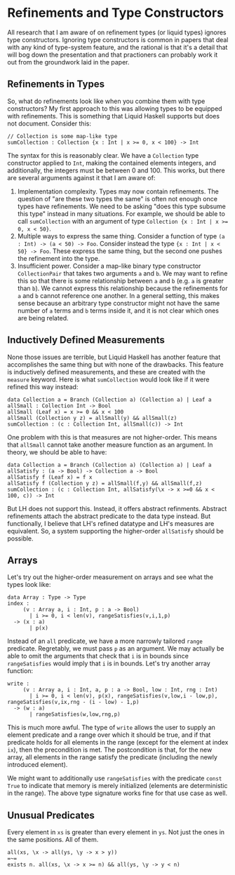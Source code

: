# Refinements and Type Constructors

All research that I am aware of on refinement types (or liquid types)
ignores type constructors. Ignoring type constructors is common in papers
that deal with any kind of type-system feature, and the rational is
that it's a detail that will bog down the presentation and that
practioners can probably work it out from the groundwork laid in
the paper.

## Refinements in Types

So, what do refinements look like when you combine them with type constructors?
My first approach to this was allowing types to be equipped with refinements.
This is something that Liquid Haskell supports but does not document.
Consider this:

    // Collection is some map-like type
    sumCollection : Collection {x : Int | x >= 0, x < 100} -> Int

The syntax for this is reasonably clear. We have a `Collection` type
constructor applied to `Int`, making the contained elements integers,
and additionally, the integers must be between 0 and 100. This works,
but there are several arguments against it that I am aware of:

1. Implementation complexity. Types may now contain refinements. The
   question of "are these two types the same" is often not enough
   once types have refinements. We need to be asking "does this
   type subsume this type" instead in many situations. For example,
   we should be able to call `sumCollection` with an argument of
   type `Collection {x : Int | x >= 0, x < 50}`.
2. Multiple ways to express the same thing. Consider a function
   of type `(a : Int) -> (a < 50) -> Foo`. Consider instead the type
   `{x : Int | x < 50} -> Foo`. These express the same
   thing, but the second one pushes the refinement into the type.
3. Insufficient power. Consider a map-like binary type constructor
   `CollectionPair` that takes two arguments `a` and `b`. We may
   want to refine this so that there is some relationship between
   `a` and `b` (e.g. `a` is greater than `b`). We cannot express
   this relationship because the refinements for `a` and `b`
   cannot reference one another. In a general setting, this makes
   sense because an arbitrary type constructor might not have the
   same number of `a` terms and `b` terms inside it, and it is not
   clear which ones are being related.

## Inductively Defined Measurements

None those issues are terrible, but Liquid Haskell has another feature
that accomplishes the same thing but with none of the drawbacks. This
feature is inductively defined measurements, and these are created
with the `measure` keyword. Here is what `sumCollection` would look
like if it were refined this way instead:

    data Collection a = Branch (Collection a) (Collection a) | Leaf a
    allSmall : Collection Int -> Bool
    allSmall (Leaf x) = x >= 0 && x < 100
    allSmall (Collection y z) = allSmall(y) && allSmall(z)
    sumCollection : (c : Collection Int, allSmall(c)) -> Int

One problem with this is that measures are not higher-order.
This means that `allSmall` cannot take another measure function as an
argument. In theory, we should be able to have:

    data Collection a = Branch (Collection a) (Collection a) | Leaf a
    allSatisfy : (a -> Bool) -> Collection a -> Bool
    allSatisfy f (Leaf x) = f x
    allSatisfy f (Collection y z) = allSmall(f,y) && allSmall(f,z)
    sumCollection : (c : Collection Int, allSatisfy(\x -> x >=0 && x < 100, c)) -> Int

But LH does not support this. Instead, it offers abstract refinments.
Abstract refinements attach the abstract predicate to the data type instead.
But functionally, I believe that LH's refined datatype and LH's measures
are equivalent. So, a system supporting the higher-order `allSatisfy`
should be possible.

## Arrays

Let's try out the higher-order measurement on arrays and see what the types
look like:

    data Array : Type -> Type
    index :
         (v : Array a, i : Int, p : a -> Bool)
           | i >= 0, i < len(v), rangeSatisfies(v,i,1,p)
      -> (x : a)
           | p(x)

Instead of an `all` predicate, we have a more narrowly tailored `range`
predicate. Regretably, we must pass `p` as an argument. We may actually
be able to omit the arguments that check that `i` is in bounds since
`rangeSatisfies` would imply that `i` is in bounds. Let's try another
array function:

    write :
         (v : Array a, i : Int, a, p : a -> Bool, low : Int, rng : Int)
           | i >= 0, i < len(v), p(x), rangeSatisfies(v,low,i - low,p), rangeSatisfies(v,ix,rng - (i - low) - 1,p)
      -> (w : a)
           | rangeSatisfies(w,low,rng,p)

This is much more awful. The type of `write` allows the user to supply
an element predicate and a range over which it should be true, and if
that predicate holds for all elements in the range (except for the element
at index `ix`), then the precondition is met. The postcondition is that,
for the new array, all elements in the range satisfy the predicate (including
the newly introduced element).

We might want to additionally use `rangeSatisfies` with the predicate `const True`
to indicate that memory is merely initialized (elements are deterministic
in the range). The above type signature works fine for that use case as well.

## Unusual Predicates

Every element in `xs` is greater than every element in `ys`. Not just the
ones in the same positions. All of them.

    all(xs, \x -> all(ys, \y -> x > y))
    =~=
    exists n. all(xs, \x -> x >= n) && all(ys, \y -> y < n)


